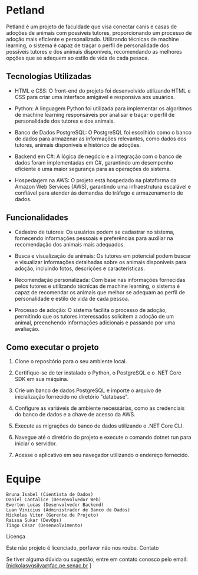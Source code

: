 # Petland

Petland é um projeto de faculdade que visa conectar canis e casas de adoções de animais com possíveis tutores, proporcionando um processo de adoção mais eficiente e personalizado. Utilizando técnicas de machine learning, o sistema é capaz de traçar o perfil de personalidade dos possíveis tutores e dos animais disponíveis, recomendando as melhores opções que se adequem ao estilo de vida de cada pessoa.
## Tecnologias Utilizadas

   * HTML e CSS: O front-end do projeto foi desenvolvido utilizando HTML e CSS para criar uma interface amigável e responsiva aos usuários.

   * Python: A linguagem Python foi utilizada para implementar os algoritmos de machine learning responsáveis por analisar e traçar o perfil de personalidade dos tutores e dos animais.

   * Banco de Dados PostgreSQL: O PostgreSQL foi escolhido como o banco de dados para armazenar as informações relevantes, como dados dos tutores, animais disponíveis e histórico de adoções.

   * Backend em C#: A lógica de negócio e a integração com o banco de dados foram implementadas em C#, garantindo um desempenho eficiente e uma maior segurança para as operações do sistema.

   * Hospedagem na AWS: O projeto está hospedado na plataforma da Amazon Web Services (AWS), garantindo uma infraestrutura escalável e confiável para atender às demandas de tráfego e armazenamento de dados.

## Funcionalidades

   * Cadastro de tutores: Os usuários podem se cadastrar no sistema, fornecendo informações pessoais e preferências para auxiliar na recomendação dos animais mais adequados.

  *  Busca e visualização de animais: Os tutores em potencial podem buscar e visualizar informações detalhadas sobre os animais disponíveis para adoção, incluindo fotos, descrições e características.

  *  Recomendação personalizada: Com base nas informações fornecidas pelos tutores e utilizando técnicas de machine learning, o sistema é capaz de recomendar os animais que melhor se adequam ao perfil de personalidade e estilo de vida de cada pessoa.

  *  Processo de adoção: O sistema facilita o processo de adoção, permitindo que os tutores interessados solicitem a adoção de um animal, preenchendo informações adicionais e passando por uma avaliação.

## Como executar o projeto

   1. Clone o repositório para o seu ambiente local.

   2. Certifique-se de ter instalado o Python, o PostgreSQL e o .NET Core SDK em sua máquina.

   3. Crie um banco de dados PostgreSQL e importe o arquivo de inicialização fornecido no diretório "database".

   4. Configure as variáveis de ambiente necessárias, como as credenciais do banco de dados e a chave de acesso da AWS.

   5. Execute as migrações do banco de dados utilizando o .NET Core CLI.

   6. Navegue até o diretório do projeto e execute o comando dotnet run para iniciar o servidor.

   7. Acesse o aplicativo em seu navegador utilizando o endereço fornecido.

# Equipe

    Bruna Isabel (Cientista de Dados)
    Daniel Cantalice (Desenvolvedor Web)
    Ewerton Lucas (Desenvolvedor Backend)
    Luan Vinicius (Administrador de Banco de Dados)
    Nickolas Vitor (Gerente de Projeto)
    Raissa Sukar (DevOps)
    Tiago César (Desenvolvimento)


Licença

Este não projeto é licenciado, porfavor não nos roube.
Contato

Se tiver alguma dúvida ou sugestão, entre em contato conosco pelo email: [nickolasvgsilva@fac.pe.senac.br ]
